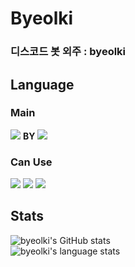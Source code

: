 
# Byeolki

### 디스코드 봇 외주 : byeolki

## Language

### Main
<img src="https://img.shields.io/badge/python-4374D9?style=for-the-badge&logo=python&logoColor=white"> **BY** <img src="https://img.shields.io/badge/pytorch-EE4C2C?style=for-the-badge&logo=pytorch&logoColor=white">

### Can Use
<img src="https://img.shields.io/badge/html5-E34F26?style=for-the-badge&logo=html5&logoColor=white"> <img src="https://img.shields.io/badge/css-1572B6?style=for-the-badge&logo=css3&logoColor=white"> <img src="https://img.shields.io/badge/javascript-F7DF1E?style=for-the-badge&logo=javascript&logoColor=white">

## Stats
![byeolki's GitHub stats](https://github-readme-stats.vercel.app/api?username=byeolki&count_private=true&theme=radical)<br>
![byeolki's language stats](https://github-readme-stats.vercel.app/api/top-langs/?username=byeolki&langs_count=8&layout=compact&theme=radical)
